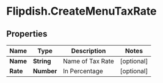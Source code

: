 # Flipdish.CreateMenuTaxRate

## Properties

Name | Type | Description | Notes
------------ | ------------- | ------------- | -------------
**Name** | **String** | Name of Tax Rate | [optional] 
**Rate** | **Number** | In Percentage | [optional] 


